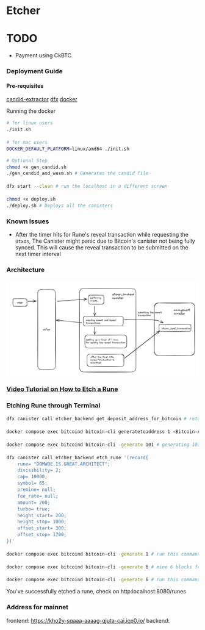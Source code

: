 # Etcher

# TODO
- Payment using CkBTC

### Deployment Guide

#### Pre-requisites
[candid-extractor](https://github.com/dfinity/cdk-rs/tree/main/src/candid-extractor)
[dfx](https://github.com/dfinity/sdk)
[docker](https://www.docker.com)

Running the docker
```bash
# for linux users
./init.sh

# for mac users
DOCKER_DEFAULT_PLATFORM=linux/amd64 ./init.sh
```

```bash
# Optional Step
chmod +x gen_candid.sh
./gen_candid_and_wasm.sh # Generates the candid file

dfx start --clean # run the localhost in a different screen

chmod +x deploy.sh
./deploy.sh # Deploys all the canisters
```

### Known Issues
- After the timer hits for Rune's reveal transaction while requesting the `Utxos`, The Canister might panic due to Bitcoin's canister not being fully synced. This will cause the reveal transaction to be submitted on the next timer interval

### Architecture

![Architecture](/docs/architecture.png)

### [Video Tutorial on How to Etch a Rune](https://www.youtube.com/watch?v=EbCmAyiYuJo)

### Etching Rune through Terminal

```bash
dfx canister call etcher_backend get_deposit_address_for_bitcoin # returns a bitcoin address

docker compose exec bitcoind bitcoin-cli generatetoaddress 1 <Bitcoin-Address>

docker compose exec bitcoind bitcoin-cli -generate 101 # generating 101 blocks due to coinbase 100 blocks maturity rule

dfx canister call etcher_backend etch_rune '(record{
    rune= "DOMWOE.IS.GREAT.ARCHITECT";
    divisibility= 2;
    cap= 10000;
    symbol= 65;
    premine= null;
    fee_rate= null;
    amount= 200;
    turbo= true;
    height_start= 200;
    height_stop= 1000;
    offset_start= 300;
    offset_stop= 1700;
})'

docker compose exec bitcoind bitcoin-cli -generate 1 # run this command on another window

docker compose exec bitcoind bitcoin-cli -generate 6 # mine 6 blocks for reveal transaction

docker compose exec bitcoind bitcoin-cli -generate 6 # run this command after the reveal transaction is submitted
```
You've successfully etched a rune, check on http:localhost:8080/runes

### Address for mainnet

frontend: https://kho2y-sqaaa-aaaag-qjuta-cai.icp0.io/
backend: 
